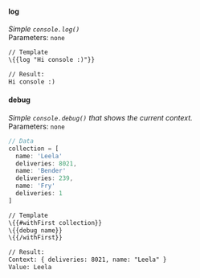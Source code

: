 #### log
_Simple `console.log()`_
<br>Parameters: `none`
``` html
// Template
\{{log "Hi console :)"}}

// Result:
Hi console :)
```

#### debug
_Simple `console.debug()` that shows the current context._
<br>Parameters: `none`
``` js
// Data
collection = [
  name: 'Leela'
  deliveries: 8021,
  name: 'Bender'
  deliveries: 239,
  name: 'Fry'
  deliveries: 1
]
```
``` html
// Template
\{{#withFirst collection}}
\{{debug name}}
\{{/withFirst}}

// Result:
Context: { deliveries: 8021, name: "Leela" }
Value: Leela
```